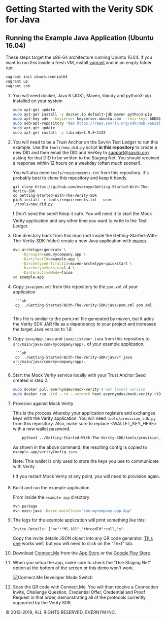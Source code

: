 
# Getting Started with the Verity SDK for Java

## Running the Example Java Application (Ubuntu 16.04)

These steps target the x86-64 architecture running Ubuntu 16.04. If you want to run this inside a fresh VM, install [vagrant](https://www.vagrantup.com/) and in an empty folder run:

```sh
vagrant init ubuntu/xenial64
vagrant up
vagrant ssh
```

1. You will need docker, Java 8 (JDK), Maven, libindy and python3-pip installed on your system

	```sh
	sudo apt-get update
	sudo apt-get install -y docker.io default-jdk maven python3-pip
	sudo apt-key adv --keyserver keyserver.ubuntu.com --recv-keys 68DB5E88
	sudo add-apt-repository "deb https://repo.sovrin.org/sdk/deb xenial master"
	sudo apt-get update
	sudo apt-get install -y libindy=1.9.0~1122
	```
	
2. You will need to be a Trust Anchor on the Sovrin Test Ledger to run this example. Use the `tools/new_did.py` script **in this repository** to create a new DID and then email the DID and VerKey to [support@sovrin.org](mailto:support@sovrin.org) asking for that DID to be written to the Staging Net. You should received a response within 12 hours on a weekday (often much sooner!).

	You will also need `tools/requirements.txt` from this repository. It's probably best to clone this repository and keep it handy.

	```
	git clone https://github.com/evernym/Getting-Started-With-The-Verity-SDK
	cd Getting-Started-With-The-Verity-SDK
	pip3 install -r tools/requirements.txt --user
	./tools/new_did.py
	```

	:exclamation: Don't send the seed! Keep it safe. You will need it to start the Mock Verity application and any other time you want to write to the Test Ledger.

3. One directory back from this repo (not inside the Getting-Started-With-The-Verity-SDK folder) create a new Java application with [maven](https://maven.apache.org/guides/getting-started/maven-in-five-minutes.html).
	
	```sh
	mvn archetype:generate \
		-DgroupId=com.mycompany.app \
		-DartifactId=example-app \
		-DarchetypeArtifactId=maven-archetype-quickstart \
		-DarchetypeVersion=1.4 \
		-DinteractiveMode=false
	cd example-app
	```

4. Copy `java/pom.xml` from this repository to the `pom.xml` of your application

        ```sh
        cp ../Getting-Started-With-The-Verity-SDK/java/pom.xml pom.xml
        ```

	This file is similar to the pom.xml file generated by maven, but it adds the Verity SDK JAR file as a dependency to your project and increases the target Java version to 1.8.
	
5. Copy `java/App.java` and `java/Listener.java` from this repository to `src/main/java/com/mycompany/app/.` of your example application.

        ```sh
        cp ../Getting-Started-With-The-Verity-SDK/java/*.java src/main/java/com/mycompany/app/.
        ```

6. Start the Mock Verity service locally with your Trust Anchor Seed created in step 2.

	```sh
	sudo docker pull evernymdev/mock-verity # Get latest version
	sudo docker run -itd --rm --network host evernymdev/mock-verity <YOUR_TRUST_ANCHOR_SEED>
	```

7. Provision against Mock Verity

	This is the process whereby your application registers and exchanges keys with the Verity application. You will need `tools/provision_sdk.py` from this repository. Also, make sure to replace \<WALLET\_KEY\_HERE\> with a new wallet password.

	```sh
        python3 ../Getting-Started-With-The-Verity-SDK/tools/provision_sdk.py --wallet-name verity-sdk-test-wallet http://localhost:8080 <WALLET_KEY_HERE> > verityConfig.json
	```
	
	As shown in the above command, the resulting config is copied to `example-app/verityConfig.json`
	
	Note: This wallet is only used to store the keys you use to communicate with Verity.
	
	:exclamation: If you restart Mock Verity at any point, you will need to provision again.


8. Build and run the example application.

	From inside the `example-app` directory:

	```sh
	mvn package
	mvn exec:java -Dexec.mainClass="com.mycompany.app.App"
	```
	
9. The logs for the example application will print something like this:
	
	```
	Invite Details: {"sc":"MS-101","threadId":null,"s"...
	```
	
	Copy the invite details JSON object into any QR code generator.  [This one](https://www.qr-code-generator.com/) works well, but you will need to click on the "Text" tab. 

10. Download [Connect.Me](https://connect.me/) from the [App Store](https://itunes.apple.com/us/app/connect-me/id1260651672?mt=8) or the [Google Play Store](https://play.google.com/store/apps/details?id=me.connect&hl=en).

11. When you setup the app, make sure to check the "Use Staging Net" option at the bottom of the screen or this demo won't work.

	![Connect.Me Developer Mode Switch](https://i.postimg.cc/pTrdMszg/IMG-0116.png)

12. Scan the QR code with Connect.Me. You will then receive a Connection Invite, Challenge Question, Credential Offer, Credential and Proof Request in that order, demonstrating all of the protocols currently supported by the Verity SDK.

© 2013-2019, ALL RIGHTS RESERVED, EVERNYM INC.

